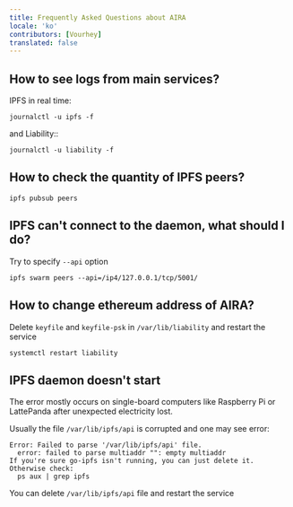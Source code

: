 ```yaml
---
title: Frequently Asked Questions about AIRA 
locale: 'ko' 
contributors: [Vourhey]
translated: false
---
```


## How to see logs from main services?

IPFS in real time:

    journalctl -u ipfs -f

and Liability::

    journalctl -u liability -f

## How to check the quantity of IPFS peers?

    ipfs pubsub peers 

## IPFS can't connect to the daemon, what should I do?

Try to specify `--api` option

    ipfs swarm peers --api=/ip4/127.0.0.1/tcp/5001/

## How to change ethereum address of AIRA?

Delete `keyfile` and `keyfile-psk` in `/var/lib/liability` and restart the service

```
systemctl restart liability
```

## IPFS daemon doesn't start

The error mostly occurs on single-board computers like Raspberry Pi or LattePanda after unexpected electricity lost.

Usually the file `/var/lib/ipfs/api` is corrupted and one may see error:

```
Error: Failed to parse '/var/lib/ipfs/api' file.
  error: failed to parse multiaddr "": empty multiaddr
If you're sure go-ipfs isn't running, you can just delete it.
Otherwise check:
  ps aux | grep ipfs
```

You can delete `/var/lib/ipfs/api` file and restart the service

